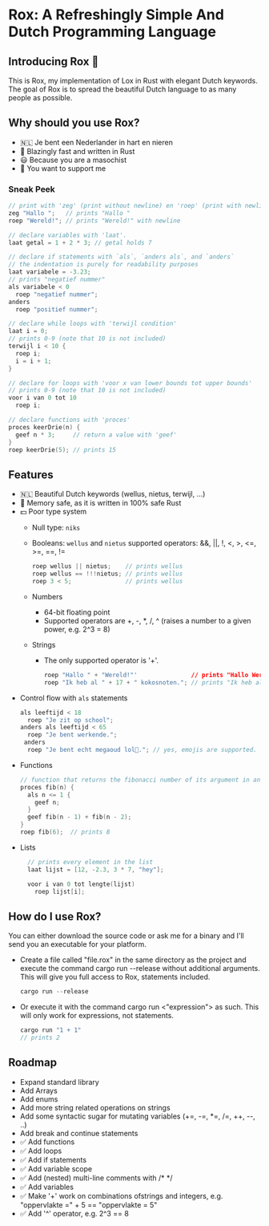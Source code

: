 <H1> Rox: A Refreshingly Simple And Dutch Programming Language </H1>

<H2>Introducing Rox 🦀</H2>
This is Rox, my implementation of Lox in Rust with elegant Dutch keywords. The goal of Rox is to spread the beautiful Dutch language to as many people as possible.

<H2>Why should you use Rox?</H2>

- 🇳🇱 Je bent een Nederlander in hart en nieren
-  🚀 Blazingly fast and written in Rust  
- 😃 Because you are a masochist
- 🥰 You want to support me


<H3>Sneak Peek</H3>

```c
// print with 'zeg' (print without newline) en 'roep' (print with newline)
zeg "Hallo ";   // prints "Hallo "
roep "Wereld!"; // prints "Wereld!" with newline

// declare variables with 'laat'.
laat getal = 1 + 2 * 3; // getal holds 7

// declare if statements with `als`, `anders als`, and `anders`
// the indentation is purely for readability purposes
laat variabele = -3.23;
// prints "negatief nummer"
als variabele < 0
  roep "negatief nummer";
anders
  roep "positief nummer";

// declare while loops with 'terwijl condition'
laat i = 0;
// prints 0-9 (note that 10 is not included)
terwijl i < 10 {
  roep i;
  i = i + 1;
}

// declare for loops with 'voor x van lower bounds tot upper bounds'
// prints 0-9 (note that 10 is not included)
voor i van 0 tot 10
  roep i;

// declare functions with 'proces'
proces keerDrie(n) {
  geef n * 3;     // return a value with 'geef'
}
roep keerDrie(5); // prints 15

```

<H2>Features</H2>

- 🇳🇱 Beautiful Dutch keywords  (wellus, nietus, terwijl, ...)
- 🦀 Memory safe, as it is written in 100% safe Rust 
- 💵 Poor type system
  - Null type: `niks`
  - Booleans: `wellus` and `nietus`
    supported operators: &&, ||, !, <, >, <=, >=, ==, !=
    ```c
    roep wellus || nietus;    // prints wellus
    roep wellus == !!!nietus; // prints wellus
    roep 3 < 5;               // prints wellus
    ```
  - Numbers
    - 64-bit floating point
    - Supported operators are +, -, *, /, ^ (raises a number to a given power, e.g. 2^3 = 8)

  - Strings
    - The only supported operator is '+'.
      ```c
      roep "Hallo " + "Wereld!"'               // prints "Hallo Wereld!"
      roep "Ik heb al " + 17 + " kokosnoten."; // prints "Ik heb al 17 kokosnoten!!"
      ```
- Control flow with `als` statements
  ```c
  als leeftijd < 18
    roep "Je zit op school";
  anders als leeftijd < 65
    roep "Je bent werkende.";
   anders
    roep "Je bent echt megaoud lol🤣."; // yes, emojis are supported.
  ```
- Functions
  ```c
  // function that returns the fibonacci number of its argument in an extremely inefficient manner
  proces fib(n) {
    als n <= 1 {
      geef n;
    }
    geef fib(n - 1) + fib(n - 2);
  }
  roep fib(6);  // prints 8
  ```
- Lists
  ```c
    // prints every element in the list
    laat lijst = [12, -2.3, 3 * 7, "hey"];

    voor i van 0 tot lengte(lijst)
      roep lijst[i];
  ```

<H2>How do I use Rox?</H2>
You can either download the source code or ask me for a binary and I'll send you an executable for your platform.


- Create a file called "file.rox" in the same directory as the project and execute the command cargo run --release without additional arguments. This will give you full access to Rox, statements included.
  ```rust
  cargo run --release
  ```
  
- Or execute it with the command cargo run <"expression"> as such. This will only work for expressions, not statements.
  ```rust
  cargo run "1 + 1"
  // prints 2
  ```


<H2>Roadmap</H2>

- Expand standard library
- Add Arrays
- Add enums
- Add more string related operations on strings
- Add some syntactic sugar for mutating variables (+=, -=, *=, /=, ++, --, ..)
- Add break and continue statements
- ✅ Add functions
- ✅ Add loops
- ✅ Add if statements
- ✅ Add variable scope
- ✅ Add (nested) multi-line comments with /* */
- ✅ Add variables
- ✅ Make '+' work on combinations ofstrings and integers, e.g. "oppervlakte =" + 5 == "oppervlakte = 5" 
- ✅ Add '^' operator, e.g. 2^3 == 8
